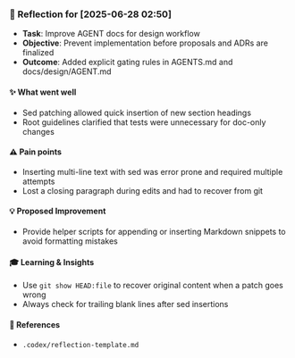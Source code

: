 ### :book: Reflection for [2025-06-28 02:50]
  - **Task**: Improve AGENT docs for design workflow
  - **Objective**: Prevent implementation before proposals and ADRs are finalized
  - **Outcome**: Added explicit gating rules in AGENTS.md and docs/design/AGENT.md

#### :sparkles: What went well
  - Sed patching allowed quick insertion of new section headings
  - Root guidelines clarified that tests were unnecessary for doc-only changes

#### :warning: Pain points
  - Inserting multi-line text with sed was error prone and required multiple attempts
  - Lost a closing paragraph during edits and had to recover from git

#### :bulb: Proposed Improvement
  - Provide helper scripts for appending or inserting Markdown snippets to avoid formatting mistakes

#### :mortar_board: Learning & Insights
  - Use `git show HEAD:file` to recover original content when a patch goes wrong
  - Always check for trailing blank lines after sed insertions

#### :link: References
  - `.codex/reflection-template.md`
